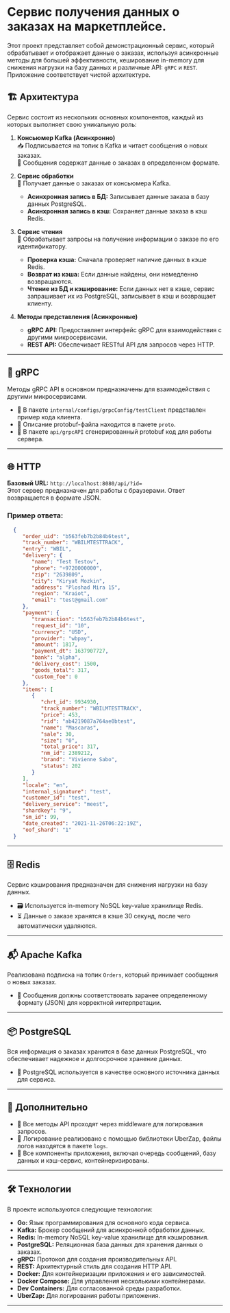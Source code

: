 # Сервис получения данных о заказах на маркетплейсе.

Этот проект представляет собой демонстрационный сервис, который обрабатывает и отображает данные о заказах, используя асинхронные методы для большей эффективности, 
кеширование in-memory для снижения нагрузки на базу данных и различные API: `gRPC` и `REST`.  
Приложение соответствует чистой архитектуре.

## 🏗️ Архитектура

Сервис состоит из нескольких основных компонентов, каждый из которых выполняет свою уникальную роль:

1. **Консьюмер Kafka (Асинхронно)**  
   📥 Подписывается на топик в Kafka и читает сообщения о новых заказах.  
   📝 Сообщения содержат данные о заказах в определенном формате.

2. **Сервис обработки**  
   🔄 Получает данные о заказах от консьюмера Kafka.  
   - **Асинхронная запись в БД:** Записывает данные заказа в базу данных PostgreSQL.  
   - **Асинхронная запись в кэш:** Сохраняет данные заказа в кэш Redis.

3. **Сервис чтения**  
   📡 Обрабатывает запросы на получение информации о заказе по его идентификатору.  
   - **Проверка кэша:** Сначала проверяет наличие данных в кэше Redis.  
   - **Возврат из кэша:** Если данные найдены, они немедленно возвращаются.  
   - **Чтение из БД и кэширование:** Если данных нет в кэше, сервис запрашивает их из PostgreSQL, записывает в кэш и возвращает клиенту.

4. **Методы представления (Асинхронные)**  
   - **gRPC API:** Предоставляет интерфейс gRPC для взаимодействия с другими микросервисами.  
   - **REST API:** Обеспечивает RESTful API для запросов через HTTP.

---

## 📡 gRPC

Методы gRPC API в основном предназначены для взаимодействия с другими микросервисами.  
- 📂 В пакете `internal/configs/grpcConfig/testClient` представлен пример кода клиента.  
- 📜 Описание protobuf-файла находится в пакете `proto`.  
- 🔧 В пакете `api/grpcAPI` сгенерированный protobuf код для работы сервера.

---

## 🌐 HTTP

**Базовый URL:** `http://localhost:8080/api/?id=`  
Этот сервер предназначен для работы с браузерами. Ответ возвращается в формате JSON.

### Пример ответа:
```json
  {
     "order_uid": "b563feb7b2b84b6test",
     "track_number": "WBILMTESTTRACK",
     "entry": "WBIL",
     "delivery": {
        "name": "Test Testov",
        "phone": "+9720000000",
        "zip": "2639809",
        "city": "Kiryat Mozkin",
        "address": "Ploshad Mira 15",
        "region": "Kraiot",
        "email": "test@gmail.com"
     },
     "payment": {
        "transaction": "b563feb7b2b84b6test",
        "request_id": "10",
        "currency": "USD",
        "provider": "wbpay",
        "amount": 1817,
        "payment_dt": 1637907727,
        "bank": "alpha",
        "delivery_cost": 1500,
        "goods_total": 317,
        "custom_fee": 0
     },
     "items": [
        {
           "chrt_id": 9934930,
           "track_number": "WBILMTESTTRACK",
           "price": 453,
           "rid": "ab4219087a764ae0btest",
           "name": "Mascaras",
           "sale": 30,
           "size": "0",
           "total_price": 317,
           "nm_id": 2389212,
           "brand": "Vivienne Sabo",
           "status": 202
        }
     ],
     "locale": "en",
     "internal_signature": "test",
     "customer_id": "test",
     "delivery_service": "meest",
     "shardkey": "9",
     "sm_id": 99,
     "date_created": "2021-11-26T06:22:19Z",
     "oof_shard": "1"
  }
```

---

## 🗄️ Redis

Сервис кэширования предназначен для снижения нагрузки на базу данных.  
- 🗃️ Используется in-memory NoSQL key-value хранилище Redis.  
- ⏳ Данные о заказе хранятся в кэше 30 секунд, после чего автоматически удаляются.

---

## 📬 Apache Kafka

Реализована подписка на топик `Orders`, который принимает сообщения о новых заказах.  
- 📜 Сообщения должны соответствовать заранее определенному формату (JSON) для корректной интерпретации.

---

## 📦 PostgreSQL

Вся информация о заказах хранится в базе данных PostgreSQL, что обеспечивает надежное и долгосрочное хранение данных.  
- 🔑 PostgreSQL используется в качестве основного источника данных для сервиса.

---

## 📜 Дополнительно

- 📝 Все методы API проходят через middleware для логирования запросов.  
- 📂 Логирование реализовано с помощью библиотеки UberZap, файлы логов находятся в пакете `logs`.  
- 🐳 Все компоненты приложения, включая очередь сообщений, базу данных и кэш-сервис, контейнеризированы.

---

## 🛠️ Технологии

В проекте используются следующие технологии:

- **Go:** Язык программирования для основного кода сервиса.  
- **Kafka:** Брокер сообщений для асинхронной обработки данных.  
- **Redis:** In-memory NoSQL key-value хранилище для кэширования.  
- **PostgreSQL:** Реляционная база данных для хранения данных о заказах.  
- **gRPC:** Протокол для создания производительных API.  
- **REST:** Архитектурный стиль для создания HTTP API.  
- **Docker:** Для контейнеризации приложения и его зависимостей.  
- **Docker Compose:** Для управления несколькими контейнерами.  
- **Dev Containers:** Для согласованной среды разработки.  
- **UberZap:** Для логирования работы приложения.  
---
